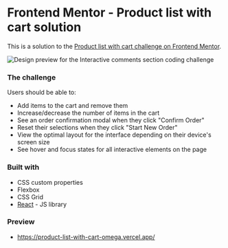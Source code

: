 # Frontend Mentor - Product list with cart solution

This is a solution to the [Product list with cart challenge on Frontend Mentor](https://www.frontendmentor.io/challenges/product-list-with-cart-5MmqLVAp_d).

![Design preview for the Interactive comments section coding challenge](/design/desktop-design.png)

### The challenge

Users should be able to:

- Add items to the cart and remove them
- Increase/decrease the number of items in the cart
- See an order confirmation modal when they click "Confirm Order"
- Reset their selections when they click "Start New Order"
- View the optimal layout for the interface depending on their device's screen size
- See hover and focus states for all interactive elements on the page

### Built with

- CSS custom properties
- Flexbox
- CSS Grid
- [React](https://reactjs.org/) - JS library

### Preview 

- https://product-list-with-cart-omega.vercel.app/
